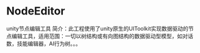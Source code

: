 # NodeEditor
 unity节点编辑工具
 简介：此工程使用了unity原生的UIToolkit实现数据驱动的节点编辑工具，适用范围：一切以树结构或有向图结构的数据驱动型模型，如对话数，技能编辑器，AI行为树。。。
